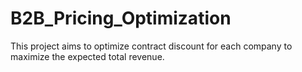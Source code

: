 # B2B_Pricing_Optimization
This project aims to optimize contract discount for each company to maximize the expected total revenue.
